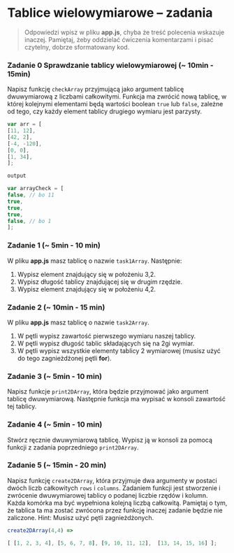 # Tablice wielowymiarowe &ndash; zadania

> Odpowiedzi wpisz w pliku **app.js**, chyba że treść polecenia wskazuje inaczej.
Pamiętaj, żeby oddzielać ćwiczenia komentarzami i pisać czytelny, dobrze sformatowany kod.

### Zadanie 0 Sprawdzanie tablicy wielowymiarowej  (~ 10min - 15min)

Napisz funkcję ```checkArray``` przyjmującą jako argument tablicę dwuwymiarową z liczbami całkowitymi.
Funkcja ma zwrócić nową tablicę, w której kolejnymi elementami będą wartości boolean ```true``` lub ```false```, zależne od tego, czy każdy element tablicy drugiego wymiaru jest parzysty.

```JavaScript
var arr = [
[11, 12],
[42, 2],
[-4, -120],
[0, 0],
[1, 34],
];

output

var arrayCheck = [
false, // bo 11
true,
true,
true,
false, // bo 1
];
```


### Zadanie 1 (~ 5min - 10 min)

W pliku **app.js** masz tablicę o nazwie ```task1Array```. Następnie:
  1. Wypisz element znajdujący się w położeniu 3,2.
  2. Wypisz długość tablicy znajdującej się w drugim rzędzie.
  3. Wypisz element znajdujący się w położeniu 4,2.

### Zadanie 2 (~ 10min - 15 min)

W pliku **app.js** masz tablicę o nazwie ```task2Array```.
  1. W pętli wypisz zawartość pierwszego wymiaru naszej tablicy.
  2. W pętli wypisz długość tablic składających się na 2gi wymiar.
  3. W pętli wypisz wszystkie elementy tablicy 2 wymiarowej (musisz użyć do tego zagnieżdżonej pętli **for**).

### Zadanie 3 (~ 5min - 10 min)

Napisz funkcje ```print2DArray```, która będzie przyjmować  jako argument tablicę dwuwymiarową. Następnie funkcja ma wypisać w konsoli zawartość tej tablicy.

### Zadanie 4 (~ 5min - 10 min)

Stwórz ręcznie dwuwymiarową tablicę. Wypisz ją w konsoli za pomocą funkcji z zadania poprzedniego ```print2DArray```.

### Zadanie 5 (~ 15min - 20 min)

Napisz funkcję ```create2DArray```, która przyjmuje dwa argumenty w postaci dwóch liczb całkowitych ```rows``` i ```columns```. Zadaniem funkcji jest stworzenie i zwrócenie dwuwymiarowej tablicy o podanej liczbie rzędów i kolumn. Każda komórka ma być wypełniona kolejną liczbą całkowitą. Pamiętaj o tym, że tablica ta ma zostać zwrócona przez funkcję inaczej zadanie będzie nie zaliczone.
Hint: Musisz użyć pętli zagnieżdżonych.

```JavaScript
create2DArray(4,4) =>

[ [1, 2, 3, 4], [5, 6, 7, 8], [9, 10, 11, 12],  [13, 14, 15, 16] ];
 ```
